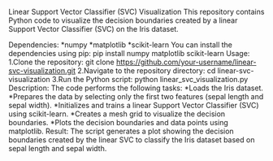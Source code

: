 Linear Support Vector Classifier (SVC) Visualization
This repository contains Python code to visualize the decision boundaries created by a linear Support Vector Classifier (SVC) on the Iris dataset.

Dependencies:
*numpy
*matplotlib
*scikit-learn
You can install the dependencies using pip:
pip install numpy matplotlib scikit-learn
Usage:
1.Clone the repository:
git clone https://github.com/your-username/linear-svc-visualization.git
2.Navigate to the repository directory:
cd linear-svc-visualization
3.Run the Python script:
python linear_svc_visualization.py
Description:
The code performs the following tasks:
*Loads the Iris dataset.
*Prepares the data by selecting only the first two features (sepal length and sepal width).
*Initializes and trains a linear Support Vector Classifier (SVC) using scikit-learn.
*Creates a mesh grid to visualize the decision boundaries.
*Plots the decision boundaries and data points using matplotlib.
Result:
The script generates a plot showing the decision boundaries created by the linear SVC to classify the Iris dataset based on sepal length and sepal width.
